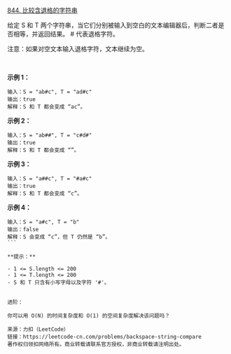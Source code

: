 [844. 比较含退格的字符串](https://leetcode-cn.com/problems/backspace-string-compare/)


给定 S 和 T 两个字符串，当它们分别被输入到空白的文本编辑器后，判断二者是否相等，并返回结果。 # 代表退格字符。

注意：如果对空文本输入退格字符，文本继续为空。

 

**示例 1：**
```
输入：S = "ab#c", T = "ad#c"
输出：true
解释：S 和 T 都会变成 “ac”。
```
**示例 2：**
```
输入：S = "ab##", T = "c#d#"
输出：true
解释：S 和 T 都会变成 “”。
```
**示例 3：**
```
输入：S = "a##c", T = "#a#c"
输出：true
解释：S 和 T 都会变成 “c”。
```
**示例 4：**
```
输入：S = "a#c", T = "b"
输出：false
解释：S 会变成 “c”，但 T 仍然是 “b”。
``` 

**提示：**

- 1 <= S.length <= 200
- 1 <= T.length <= 200
- S 和 T 只含有小写字母以及字符 '#'。
 

进阶：

你可以用 O(N) 的时间复杂度和 O(1) 的空间复杂度解决该问题吗？

来源：力扣（LeetCode）
链接：https://leetcode-cn.com/problems/backspace-string-compare
著作权归领扣网络所有。商业转载请联系官方授权，非商业转载请注明出处。